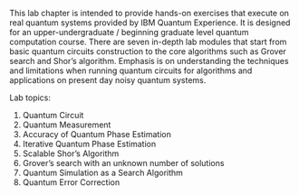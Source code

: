 This lab chapter is intended to provide hands-on exercises that execute on real quantum systems provided by IBM Quantum Experience.  It is designed for an upper-undergraduate / beginning graduate level quantum computation course.   There are seven in-depth lab modules that start from basic quantum circuits construction to the core algorithms such as Grover search and Shor’s algorithm.  Emphasis is on understanding the techniques and limitations when running quantum circuits for algorithms and applications on present day noisy quantum systems.

Lab topics:
1. Quantum Circuit  
2. Quantum Measurement  
3. Accuracy of Quantum Phase Estimation  
4. Iterative Quantum Phase Estimation  
5. Scalable Shor’s Algorithm  
6. Grover’s search with an unknown number of solutions
7. Quantum Simulation as a Search Algorithm
8. Quantum Error Correction
